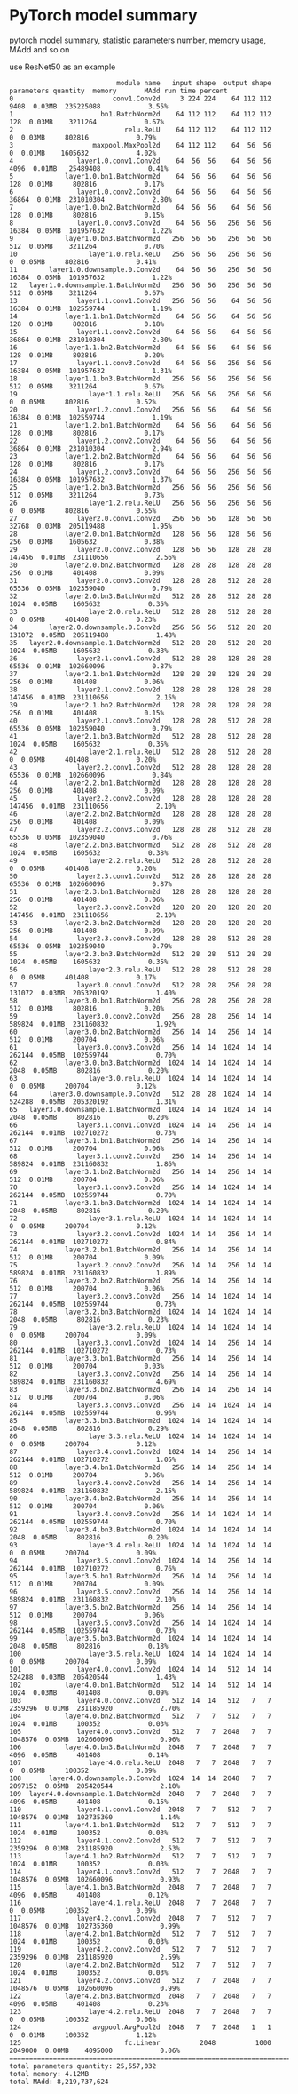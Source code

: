 # PyTorch model summary
pytorch model summary, statistic parameters number, memory usage, MAdd and so on

use ResNet50 as an example

                               module name   input shape  output shape  parameters quantity  memory       MAdd run time percent
    0                         conv1.Conv2d     3 224 224    64 112 112                 9408  0.03MB  235225088            3.55%
    1                      bn1.BatchNorm2d    64 112 112    64 112 112                  128  0.03MB    3211264            0.67%
    2                            relu.ReLU    64 112 112    64 112 112                    0  0.03MB     802816            0.79%
    3                    maxpool.MaxPool2d    64 112 112    64  56  56                    0  0.01MB    1605632            4.02%
    4                layer1.0.conv1.Conv2d    64  56  56    64  56  56                 4096  0.01MB   25489408            0.41%
    5             layer1.0.bn1.BatchNorm2d    64  56  56    64  56  56                  128  0.01MB     802816            0.17%
    6                layer1.0.conv2.Conv2d    64  56  56    64  56  56                36864  0.01MB  231010304            2.80%
    7             layer1.0.bn2.BatchNorm2d    64  56  56    64  56  56                  128  0.01MB     802816            0.15%
    8                layer1.0.conv3.Conv2d    64  56  56   256  56  56                16384  0.05MB  101957632            1.22%
    9             layer1.0.bn3.BatchNorm2d   256  56  56   256  56  56                  512  0.05MB    3211264            0.70%
    10                  layer1.0.relu.ReLU   256  56  56   256  56  56                    0  0.05MB     802816            0.41%
    11        layer1.0.downsample.0.Conv2d    64  56  56   256  56  56                16384  0.05MB  101957632            1.22%
    12   layer1.0.downsample.1.BatchNorm2d   256  56  56   256  56  56                  512  0.05MB    3211264            0.67%
    13               layer1.1.conv1.Conv2d   256  56  56    64  56  56                16384  0.01MB  102559744            1.19%
    14            layer1.1.bn1.BatchNorm2d    64  56  56    64  56  56                  128  0.01MB     802816            0.18%
    15               layer1.1.conv2.Conv2d    64  56  56    64  56  56                36864  0.01MB  231010304            2.80%
    16            layer1.1.bn2.BatchNorm2d    64  56  56    64  56  56                  128  0.01MB     802816            0.20%
    17               layer1.1.conv3.Conv2d    64  56  56   256  56  56                16384  0.05MB  101957632            1.31%
    18            layer1.1.bn3.BatchNorm2d   256  56  56   256  56  56                  512  0.05MB    3211264            0.67%
    19                  layer1.1.relu.ReLU   256  56  56   256  56  56                    0  0.05MB     802816            0.52%
    20               layer1.2.conv1.Conv2d   256  56  56    64  56  56                16384  0.01MB  102559744            1.19%
    21            layer1.2.bn1.BatchNorm2d    64  56  56    64  56  56                  128  0.01MB     802816            0.17%
    22               layer1.2.conv2.Conv2d    64  56  56    64  56  56                36864  0.01MB  231010304            2.94%
    23            layer1.2.bn2.BatchNorm2d    64  56  56    64  56  56                  128  0.01MB     802816            0.17%
    24               layer1.2.conv3.Conv2d    64  56  56   256  56  56                16384  0.05MB  101957632            1.37%
    25            layer1.2.bn3.BatchNorm2d   256  56  56   256  56  56                  512  0.05MB    3211264            0.73%
    26                  layer1.2.relu.ReLU   256  56  56   256  56  56                    0  0.05MB     802816            0.55%
    27               layer2.0.conv1.Conv2d   256  56  56   128  56  56                32768  0.03MB  205119488            1.95%
    28            layer2.0.bn1.BatchNorm2d   128  56  56   128  56  56                  256  0.03MB    1605632            0.38%
    29               layer2.0.conv2.Conv2d   128  56  56   128  28  28               147456  0.01MB  231110656            2.56%
    30            layer2.0.bn2.BatchNorm2d   128  28  28   128  28  28                  256  0.01MB     401408            0.09%
    31               layer2.0.conv3.Conv2d   128  28  28   512  28  28                65536  0.05MB  102359040            0.79%
    32            layer2.0.bn3.BatchNorm2d   512  28  28   512  28  28                 1024  0.05MB    1605632            0.35%
    33                  layer2.0.relu.ReLU   512  28  28   512  28  28                    0  0.05MB     401408            0.23%
    34        layer2.0.downsample.0.Conv2d   256  56  56   512  28  28               131072  0.05MB  205119488            1.48%
    35   layer2.0.downsample.1.BatchNorm2d   512  28  28   512  28  28                 1024  0.05MB    1605632            0.38%
    36               layer2.1.conv1.Conv2d   512  28  28   128  28  28                65536  0.01MB  102660096            0.87%
    37            layer2.1.bn1.BatchNorm2d   128  28  28   128  28  28                  256  0.01MB     401408            0.06%
    38               layer2.1.conv2.Conv2d   128  28  28   128  28  28               147456  0.01MB  231110656            2.15%
    39            layer2.1.bn2.BatchNorm2d   128  28  28   128  28  28                  256  0.01MB     401408            0.15%
    40               layer2.1.conv3.Conv2d   128  28  28   512  28  28                65536  0.05MB  102359040            0.79%
    41            layer2.1.bn3.BatchNorm2d   512  28  28   512  28  28                 1024  0.05MB    1605632            0.35%
    42                  layer2.1.relu.ReLU   512  28  28   512  28  28                    0  0.05MB     401408            0.20%
    43               layer2.2.conv1.Conv2d   512  28  28   128  28  28                65536  0.01MB  102660096            0.84%
    44            layer2.2.bn1.BatchNorm2d   128  28  28   128  28  28                  256  0.01MB     401408            0.09%
    45               layer2.2.conv2.Conv2d   128  28  28   128  28  28               147456  0.01MB  231110656            2.10%
    46            layer2.2.bn2.BatchNorm2d   128  28  28   128  28  28                  256  0.01MB     401408            0.09%
    47               layer2.2.conv3.Conv2d   128  28  28   512  28  28                65536  0.05MB  102359040            0.76%
    48            layer2.2.bn3.BatchNorm2d   512  28  28   512  28  28                 1024  0.05MB    1605632            0.38%
    49                  layer2.2.relu.ReLU   512  28  28   512  28  28                    0  0.05MB     401408            0.20%
    50               layer2.3.conv1.Conv2d   512  28  28   128  28  28                65536  0.01MB  102660096            0.87%
    51            layer2.3.bn1.BatchNorm2d   128  28  28   128  28  28                  256  0.01MB     401408            0.06%
    52               layer2.3.conv2.Conv2d   128  28  28   128  28  28               147456  0.01MB  231110656            2.10%
    53            layer2.3.bn2.BatchNorm2d   128  28  28   128  28  28                  256  0.01MB     401408            0.09%
    54               layer2.3.conv3.Conv2d   128  28  28   512  28  28                65536  0.05MB  102359040            0.79%
    55            layer2.3.bn3.BatchNorm2d   512  28  28   512  28  28                 1024  0.05MB    1605632            0.35%
    56                  layer2.3.relu.ReLU   512  28  28   512  28  28                    0  0.05MB     401408            0.17%
    57               layer3.0.conv1.Conv2d   512  28  28   256  28  28               131072  0.03MB  205320192            1.40%
    58            layer3.0.bn1.BatchNorm2d   256  28  28   256  28  28                  512  0.03MB     802816            0.20%
    59               layer3.0.conv2.Conv2d   256  28  28   256  14  14               589824  0.01MB  231160832            1.92%
    60            layer3.0.bn2.BatchNorm2d   256  14  14   256  14  14                  512  0.01MB     200704            0.06%
    61               layer3.0.conv3.Conv2d   256  14  14  1024  14  14               262144  0.05MB  102559744            0.70%
    62            layer3.0.bn3.BatchNorm2d  1024  14  14  1024  14  14                 2048  0.05MB     802816            0.20%
    63                  layer3.0.relu.ReLU  1024  14  14  1024  14  14                    0  0.05MB     200704            0.12%
    64        layer3.0.downsample.0.Conv2d   512  28  28  1024  14  14               524288  0.05MB  205320192            1.31%
    65   layer3.0.downsample.1.BatchNorm2d  1024  14  14  1024  14  14                 2048  0.05MB     802816            0.20%
    66               layer3.1.conv1.Conv2d  1024  14  14   256  14  14               262144  0.01MB  102710272            0.73%
    67            layer3.1.bn1.BatchNorm2d   256  14  14   256  14  14                  512  0.01MB     200704            0.06%
    68               layer3.1.conv2.Conv2d   256  14  14   256  14  14               589824  0.01MB  231160832            1.86%
    69            layer3.1.bn2.BatchNorm2d   256  14  14   256  14  14                  512  0.01MB     200704            0.06%
    70               layer3.1.conv3.Conv2d   256  14  14  1024  14  14               262144  0.05MB  102559744            0.70%
    71            layer3.1.bn3.BatchNorm2d  1024  14  14  1024  14  14                 2048  0.05MB     802816            0.20%
    72                  layer3.1.relu.ReLU  1024  14  14  1024  14  14                    0  0.05MB     200704            0.12%
    73               layer3.2.conv1.Conv2d  1024  14  14   256  14  14               262144  0.01MB  102710272            0.84%
    74            layer3.2.bn1.BatchNorm2d   256  14  14   256  14  14                  512  0.01MB     200704            0.09%
    75               layer3.2.conv2.Conv2d   256  14  14   256  14  14               589824  0.01MB  231160832            1.89%
    76            layer3.2.bn2.BatchNorm2d   256  14  14   256  14  14                  512  0.01MB     200704            0.06%
    77               layer3.2.conv3.Conv2d   256  14  14  1024  14  14               262144  0.05MB  102559744            0.73%
    78            layer3.2.bn3.BatchNorm2d  1024  14  14  1024  14  14                 2048  0.05MB     802816            0.23%
    79                  layer3.2.relu.ReLU  1024  14  14  1024  14  14                    0  0.05MB     200704            0.09%
    80               layer3.3.conv1.Conv2d  1024  14  14   256  14  14               262144  0.01MB  102710272            0.73%
    81            layer3.3.bn1.BatchNorm2d   256  14  14   256  14  14                  512  0.01MB     200704            0.03%
    82               layer3.3.conv2.Conv2d   256  14  14   256  14  14               589824  0.01MB  231160832            4.69%
    83            layer3.3.bn2.BatchNorm2d   256  14  14   256  14  14                  512  0.01MB     200704            0.06%
    84               layer3.3.conv3.Conv2d   256  14  14  1024  14  14               262144  0.05MB  102559744            0.96%
    85            layer3.3.bn3.BatchNorm2d  1024  14  14  1024  14  14                 2048  0.05MB     802816            0.29%
    86                  layer3.3.relu.ReLU  1024  14  14  1024  14  14                    0  0.05MB     200704            0.12%
    87               layer3.4.conv1.Conv2d  1024  14  14   256  14  14               262144  0.01MB  102710272            1.05%
    88            layer3.4.bn1.BatchNorm2d   256  14  14   256  14  14                  512  0.01MB     200704            0.06%
    89               layer3.4.conv2.Conv2d   256  14  14   256  14  14               589824  0.01MB  231160832            2.15%
    90            layer3.4.bn2.BatchNorm2d   256  14  14   256  14  14                  512  0.01MB     200704            0.06%
    91               layer3.4.conv3.Conv2d   256  14  14  1024  14  14               262144  0.05MB  102559744            0.70%
    92            layer3.4.bn3.BatchNorm2d  1024  14  14  1024  14  14                 2048  0.05MB     802816            0.20%
    93                  layer3.4.relu.ReLU  1024  14  14  1024  14  14                    0  0.05MB     200704            0.09%
    94               layer3.5.conv1.Conv2d  1024  14  14   256  14  14               262144  0.01MB  102710272            0.76%
    95            layer3.5.bn1.BatchNorm2d   256  14  14   256  14  14                  512  0.01MB     200704            0.09%
    96               layer3.5.conv2.Conv2d   256  14  14   256  14  14               589824  0.01MB  231160832            2.10%
    97            layer3.5.bn2.BatchNorm2d   256  14  14   256  14  14                  512  0.01MB     200704            0.06%
    98               layer3.5.conv3.Conv2d   256  14  14  1024  14  14               262144  0.05MB  102559744            0.73%
    99            layer3.5.bn3.BatchNorm2d  1024  14  14  1024  14  14                 2048  0.05MB     802816            0.18%
    100                 layer3.5.relu.ReLU  1024  14  14  1024  14  14                    0  0.05MB     200704            0.09%
    101              layer4.0.conv1.Conv2d  1024  14  14   512  14  14               524288  0.03MB  205420544            1.43%
    102           layer4.0.bn1.BatchNorm2d   512  14  14   512  14  14                 1024  0.03MB     401408            0.09%
    103              layer4.0.conv2.Conv2d   512  14  14   512   7   7              2359296  0.01MB  231185920            2.70%
    104           layer4.0.bn2.BatchNorm2d   512   7   7   512   7   7                 1024  0.01MB     100352            0.03%
    105              layer4.0.conv3.Conv2d   512   7   7  2048   7   7              1048576  0.05MB  102660096            0.96%
    106           layer4.0.bn3.BatchNorm2d  2048   7   7  2048   7   7                 4096  0.05MB     401408            0.14%
    107                 layer4.0.relu.ReLU  2048   7   7  2048   7   7                    0  0.05MB     100352            0.09%
    108       layer4.0.downsample.0.Conv2d  1024  14  14  2048   7   7              2097152  0.05MB  205420544            2.10%
    109  layer4.0.downsample.1.BatchNorm2d  2048   7   7  2048   7   7                 4096  0.05MB     401408            0.15%
    110              layer4.1.conv1.Conv2d  2048   7   7   512   7   7              1048576  0.01MB  102735360            1.14%
    111           layer4.1.bn1.BatchNorm2d   512   7   7   512   7   7                 1024  0.01MB     100352            0.03%
    112              layer4.1.conv2.Conv2d   512   7   7   512   7   7              2359296  0.01MB  231185920            2.53%
    113           layer4.1.bn2.BatchNorm2d   512   7   7   512   7   7                 1024  0.01MB     100352            0.03%
    114              layer4.1.conv3.Conv2d   512   7   7  2048   7   7              1048576  0.05MB  102660096            0.93%
    115           layer4.1.bn3.BatchNorm2d  2048   7   7  2048   7   7                 4096  0.05MB     401408            0.12%
    116                 layer4.1.relu.ReLU  2048   7   7  2048   7   7                    0  0.05MB     100352            0.09%
    117              layer4.2.conv1.Conv2d  2048   7   7   512   7   7              1048576  0.01MB  102735360            0.99%
    118           layer4.2.bn1.BatchNorm2d   512   7   7   512   7   7                 1024  0.01MB     100352            0.03%
    119              layer4.2.conv2.Conv2d   512   7   7   512   7   7              2359296  0.01MB  231185920            2.59%
    120           layer4.2.bn2.BatchNorm2d   512   7   7   512   7   7                 1024  0.01MB     100352            0.03%
    121              layer4.2.conv3.Conv2d   512   7   7  2048   7   7              1048576  0.05MB  102660096            0.99%
    122           layer4.2.bn3.BatchNorm2d  2048   7   7  2048   7   7                 4096  0.05MB     401408            0.23%
    123                 layer4.2.relu.ReLU  2048   7   7  2048   7   7                    0  0.05MB     100352            0.06%
    124                  avgpool.AvgPool2d  2048   7   7  2048   1   1                    0  0.01MB     100352            1.12%
    125                          fc.Linear          2048          1000              2049000  0.00MB    4095000            0.06%
    ===========================================================================================================================
    total parameters quantity: 25,557,032
    total memory: 4.12MB
    total MAdd: 8,219,737,624
